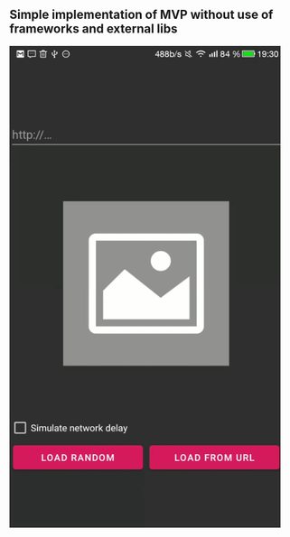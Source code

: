 ## Simple implementation of MVP without use of frameworks and external libs

![SimpleImageDownloader demo](demo/SimpleImageDownloaderDemo.gif)
